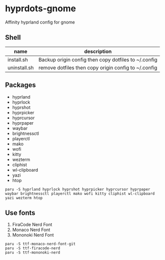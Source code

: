 # hyprdots-gnome

Affinity hyprland config for gnome

## Shell

| name         | description                                          |
| ------------ | ---------------------------------------------------- |
| install.sh   | Backup origin config then copy dotfiles to ~/.config |
| uninstall.sh | remove dotfiles then copy origin config to ~/.config |

## Packages

- hyprland
- hyprlock
- hyprshot
- hyprpicker
- hyprcursor
- hyprpaper
- waybar
- brightnessctl
- playerctl
- mako
- wofi
- kitty
- wezterm
- cliphist
- wl-clipboard
- yazi
- htop

```shell
paru -S hyprland hyprlock hyprshot hyprpicker hyprcursor hyprpaper waybar brightnessctl playerctl mako wofi kitty cliphist wl-clipboard yazi wezterm htop
```

## Use fonts

1. FiraCode Nerd Font
2. Monaco Nerd Font
3. Mononoki Nerd Font

```shell
paru -S ttf-monaco-nerd-font-git
paru -S ttf-firacode-nerd
paru -S ttf-mononoki-nerd
```
